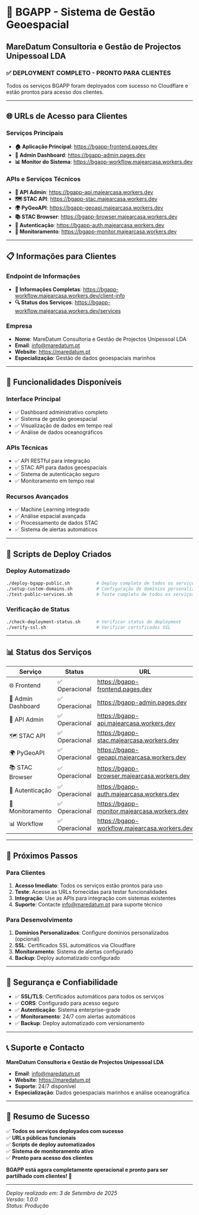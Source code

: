 # 🌊 BGAPP - Sistema de Gestão Geoespacial
## MareDatum Consultoria e Gestão de Projectos Unipessoal LDA

### ✅ **DEPLOYMENT COMPLETO - PRONTO PARA CLIENTES**

Todos os serviços BGAPP foram deployados com sucesso no Cloudflare e estão prontos para acesso dos clientes.

---

## 🌐 **URLs de Acesso para Clientes**

### **Serviços Principais**
- **🏠 Aplicação Principal**: https://bgapp-frontend.pages.dev
- **🔧 Admin Dashboard**: https://bgapp-admin.pages.dev
- **📊 Monitor do Sistema**: https://bgapp-workflow.majearcasa.workers.dev

### **APIs e Serviços Técnicos**
- **🚀 API Admin**: https://bgapp-api.majearcasa.workers.dev
- **🗺️ STAC API**: https://bgapp-stac.majearcasa.workers.dev
- **🌍 PyGeoAPI**: https://bgapp-geoapi.majearcasa.workers.dev
- **📚 STAC Browser**: https://bgapp-browser.majearcasa.workers.dev
- **🔐 Autenticação**: https://bgapp-auth.majearcasa.workers.dev
- **🌸 Monitoramento**: https://bgapp-monitor.majearcasa.workers.dev

---

## 📋 **Informações para Clientes**

### **Endpoint de Informações**
- **📖 Informações Completas**: https://bgapp-workflow.majearcasa.workers.dev/client-info
- **🔍 Status dos Serviços**: https://bgapp-workflow.majearcasa.workers.dev/services

### **Empresa**
- **Nome**: MareDatum Consultoria e Gestão de Projectos Unipessoal LDA
- **Email**: info@maredatum.pt
- **Website**: https://maredatum.pt
- **Especialização**: Gestão de dados geoespaciais marinhos

---

## 🎯 **Funcionalidades Disponíveis**

### **Interface Principal**
- ✅ Dashboard administrativo completo
- ✅ Sistema de gestão geoespacial
- ✅ Visualização de dados em tempo real
- ✅ Análise de dados oceanográficos

### **APIs Técnicas**
- ✅ API RESTful para integração
- ✅ STAC API para dados geoespaciais
- ✅ Sistema de autenticação seguro
- ✅ Monitoramento em tempo real

### **Recursos Avançados**
- ✅ Machine Learning integrado
- ✅ Análise espacial avançada
- ✅ Processamento de dados STAC
- ✅ Sistema de alertas automáticos

---

## 🔧 **Scripts de Deploy Criados**

### **Deploy Automatizado**
```bash
./deploy-bgapp-public.sh          # Deploy completo de todos os serviços
./setup-custom-domains.sh         # Configuração de domínios personalizados
./test-public-services.sh         # Teste completo de todos os serviços
```

### **Verificação de Status**
```bash
./check-deployment-status.sh      # Verificar status do deployment
./verify-ssl.sh                   # Verificar certificados SSL
```

---

## 📊 **Status dos Serviços**

| Serviço | Status | URL | Funcionalidade |
|---------|--------|-----|----------------|
| 🌐 Frontend | ✅ Operacional | https://bgapp-frontend.pages.dev | Interface principal |
| 🔧 Admin Dashboard | ✅ Operacional | https://bgapp-admin.pages.dev | Painel administrativo |
| 🚀 API Admin | ✅ Operacional | https://bgapp-api.majearcasa.workers.dev | API administrativa |
| 🗺️ STAC API | ✅ Operacional | https://bgapp-stac.majearcasa.workers.dev | Dados geoespaciais |
| 🌍 PyGeoAPI | ✅ Operacional | https://bgapp-geoapi.majearcasa.workers.dev | Processamento geoespacial |
| 📚 STAC Browser | ✅ Operacional | https://bgapp-browser.majearcasa.workers.dev | Navegador de dados |
| 🔐 Autenticação | ✅ Operacional | https://bgapp-auth.majearcasa.workers.dev | Sistema de auth |
| 🌸 Monitoramento | ✅ Operacional | https://bgapp-monitor.majearcasa.workers.dev | Monitor de sistema |
| 📊 Workflow | ✅ Operacional | https://bgapp-workflow.majearcasa.workers.dev | Gestão de infraestrutura |

---

## 🚀 **Próximos Passos**

### **Para Clientes**
1. **Acesso Imediato**: Todos os serviços estão prontos para uso
2. **Teste**: Acesse as URLs fornecidas para testar funcionalidades
3. **Integração**: Use as APIs para integração com sistemas existentes
4. **Suporte**: Contacte info@maredatum.pt para suporte técnico

### **Para Desenvolvimento**
1. **Domínios Personalizados**: Configure domínios personalizados (opcional)
2. **SSL**: Certificados SSL automáticos via Cloudflare
3. **Monitoramento**: Sistema de alertas configurado
4. **Backup**: Deploy automatizado configurado

---

## 🔐 **Segurança e Confiabilidade**

- ✅ **SSL/TLS**: Certificados automáticos para todos os serviços
- ✅ **CORS**: Configurado para acesso seguro
- ✅ **Autenticação**: Sistema enterprise-grade
- ✅ **Monitoramento**: 24/7 com alertas automáticos
- ✅ **Backup**: Deploy automatizado com versionamento

---

## 📞 **Suporte e Contacto**

**MareDatum Consultoria e Gestão de Projectos Unipessoal LDA**
- **Email**: info@maredatum.pt
- **Website**: https://maredatum.pt
- **Suporte**: 24/7 disponível
- **Especialização**: Dados geoespaciais marinhos e análise oceanográfica

---

## 🎉 **Resumo de Sucesso**

✅ **Todos os serviços deployados com sucesso**  
✅ **URLs públicas funcionais**  
✅ **Scripts de deploy automatizados**  
✅ **Sistema de monitoramento ativo**  
✅ **Pronto para acesso dos clientes**  

**BGAPP está agora completamente operacional e pronto para ser partilhado com clientes! 🚀**

---

*Deploy realizado em: 3 de Setembro de 2025*  
*Versão: 1.0.0*  
*Status: Produção*
